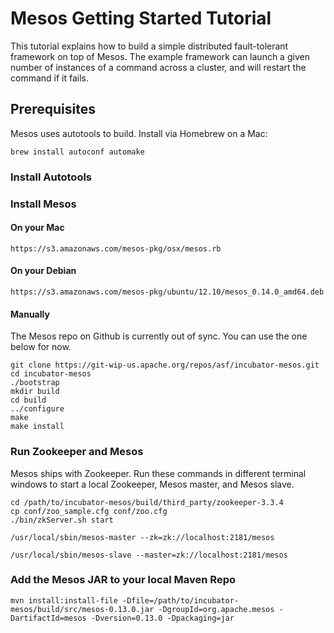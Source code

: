 # Mesos Getting Started Tutorial

This tutorial explains how to build a simple distributed fault-tolerant framework on top of Mesos.
The example framework can launch a given number of instances of a command across a cluster,
and will restart the command if it fails.

## Prerequisites

Mesos uses autotools to build. Install via Homebrew on a Mac:

    brew install autoconf automake

### Install Autotools

### Install Mesos

#### On your Mac

    https://s3.amazonaws.com/mesos-pkg/osx/mesos.rb

#### On your Debian

    https://s3.amazonaws.com/mesos-pkg/ubuntu/12.10/mesos_0.14.0_amd64.deb

#### Manually

The Mesos repo on Github is currently out of sync. You can use the one below for now.

    git clone https://git-wip-us.apache.org/repos/asf/incubator-mesos.git
    cd incubator-mesos
    ./bootstrap
    mkdir build
    cd build
    ../configure
    make
    make install

### Run Zookeeper and Mesos

Mesos ships with Zookeeper. Run these commands in different terminal windows to start a local Zookeeper, Mesos master, and Mesos slave.

    cd /path/to/incubator-mesos/build/third_party/zookeeper-3.3.4
    cp conf/zoo_sample.cfg conf/zoo.cfg
    ./bin/zkServer.sh start

    /usr/local/sbin/mesos-master --zk=zk://localhost:2181/mesos

    /usr/local/sbin/mesos-slave --master=zk://localhost:2181/mesos

### Add the Mesos JAR to your local Maven Repo

    mvn install:install-file -Dfile=/path/to/incubator-mesos/build/src/mesos-0.13.0.jar -DgroupId=org.apache.mesos -DartifactId=mesos -Dversion=0.13.0 -Dpackaging=jar
